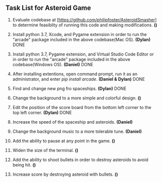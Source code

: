 ## Task List for Asteroid Game

1. Evaluate codebase at [https://github.com/philipfoster/AsteroidSmasher] to determine feasiblity of running this code and making modifications.  **()** 

2. Install python 3.7, Xcode, and Pygame extension in order to run the "arcade" package included in the above codebase(Mac OS). **(Dylan)**    DONE

3. Install python 3.7, Pygame extension, and Virtual Studio Code Editor or in order to run the "arcade" package included in the above        codebase(Windows OS).  **(Daniel)**   DONE

4. After installing extentions, open command prompt, run it as an administrator, and enter *pip install arcade*.  **(Daniel & Dylan)**   DONE

5. Find and change new png fro spaceships.  **(Dylan)**  DONE

6. Change the background to a more simple and colorful design.  **()**

7. Edit the position of the score board from the bottom left corner to the top left corner.  **(Dylan)**  DONE

8. Increase the speed of the spaceship and asteroids.  **(Daniel)** 

9. Change the background music to a more tolerable tune.   **(Daniel)**

10. Add the ability to pause at any point in the game.  **()** 

11. Widen the size of the terminal.   **()** 

12. Add the ability to shoot bullets in order to destroy asteroids to avoid being hit.  **()**

13. Increase score by destroying asteroid with bullets.  **()**
